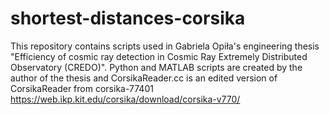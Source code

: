 # shortest-distances-corsika
This repository contains scripts used in Gabriela Opiła's engineering thesis "Efficiency of cosmic ray detection in Cosmic Ray Extremely Distributed Observatory (CREDO)". Python and MATLAB scripts are created by the author of the thesis and CorsikaReader.cc is an edited version of CorsikaReader from corsika-77401 https://web.ikp.kit.edu/corsika/download/corsika-v770/
